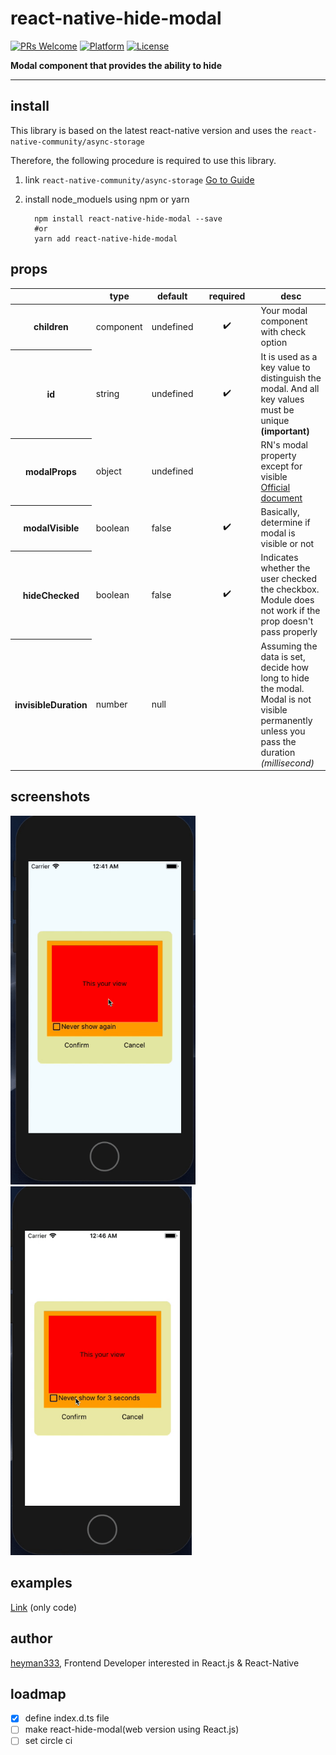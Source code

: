 # react-native-hide-modal

[![PRs Welcome](https://img.shields.io/badge/PRs-Welcome-brightgreen.svg)](https://github.com/heyman333/react-native-responsive-fontSize/pulls)
[![Platform](https://img.shields.io/badge/platform-react--native-lightgrey.svg)](http://facebook.github.io/react-native/)
[![License](https://img.shields.io/badge/license-MIT-blue.svg)](https://github.com/heyman333/react-native-responsive-fontSize/blob/master/LICENSE)

<strong>Modal component that provides the ability to hide</strong>

<hr />

## install

This library is based on the latest react-native version and uses the `react-native-community/async-storage`

Therefore, the following procedure is required to use this library.

1. link `react-native-community/async-storage` [Go to Guide](https://github.com/react-native-community/async-storage/tree/LEGACY#getting-started)

2. install node_moduels using npm or yarn
   ```shell
     npm install react-native-hide-modal --save
     #or
     yarn add react-native-hide-modal
   ```

## props

<table>
      <thead>
        <tr>
          <th></th>
          <th>type</th>
          <th>default</th>
          <th>required</th>
          <th>desc</th>
        </tr>
      </thead>
      <tbody>
        <tr>
          <th>children</th>
          <td>component</td>
          <td>undefined</td>
          <td align="center" width="80">✔️</td>
          <td>Your modal component with check option</td>
        </tr>
        <tr>
          <th>id</th>
          <td>string</td>
          <td>undefined</td>
          <td align="center" width="80">✔️</td>
          <td>It is used as a key value to distinguish the modal. And all key values must be unique <strong>(important)</strong></td>
        </tr>
        <tr>
          <th>modalProps</th>
          <td>object</td>
          <td>undefined</td>
          <td></td>
          <td>RN's modal property except for visible
            <br/>
            <a href="https://facebook.github.io/react-native/docs/modal#props-1" target="_blank">Official document</a>
          </td>
        </tr>
        <tr>
          <th>modalVisible</th>
          <td>boolean</td>
          <td>false</td>
          <td align="center" width="80">✔️</td>
          <td>Basically, determine if modal is visible or not</td>
        </tr>
        <tr>
          <th>hideChecked</th>
          <td>boolean</td>
          <td>false</td>
          <td align="center" width="80">✔️</td>
          <td>Indicates whether the user checked the checkbox.
Module does not work if the prop doesn't pass properly</td>
        </tr>
        <tr>
          <th>invisibleDuration</th>
          <td>number</td>
          <td>null</td>
          <td></td>
          <td>Assuming the data is set, decide how long to hide the modal. Modal is not visible permanently unless you pass the duration <i>(millisecond)</i></td>
        </tr>
      </tbody>
</table>

## screenshots

<img src="img/default.gif" alt="screenshot1" height="590" />
<img src="img/withInvisibleDuration.gif" alt="screenshot1" height="590"/>

## examples

[Link](https://github.com/heyman333/react-native-hide-modal/blob/master/examples/App.js) (only code)

## author

[heyman333](https://github.com/heyman333), Frontend Developer interested in React.js & React-Native

## loadmap

- [X] define index.d.ts file
- [ ] make react-hide-modal(web version using React.js)
- [ ] set circle ci
